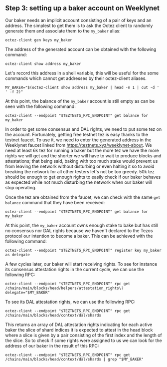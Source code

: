 ## Step 3: setting up a baker account on Weeklynet

Our baker needs an implicit account consisting of a pair of keys and an address. The simplest to get them is to ask the Octez client to randomly generate them and associate them to the `my_baker` alias:

```
octez-client gen keys my_baker
```

The address of the generated account can be obtained with the following command:

```
octez-client show address my_baker
```

Let's record this address in a shell variable, this will be useful for the some commands which cannot get addresses by their octez-client aliases.

```
MY_BAKER="$(octez-client show address my_baker | head -n 1 | cut -d ' ' -f 2)"
```

At this point, the balance of the `my_baker` account is still empty as can be seen with the following command:

```
octez-client --endpoint "$TEZTNETS_RPC_ENDPOINT" get balance for my_baker
```

In order to get some consensus and DAL rights, we need to put some tez on the account. Fortunately, getting free testnet tez is easy thanks to the testnet faucet. To use it, we need to enter the generated address in the Weeklynet faucet linked from https://teztnets.xyz/weeklynet-about. We need at least 6k tez for running a baker but the more tez we have the more rights we will get and the shorter we will have to wait to produce blocks and attestations; that being said, baking with too much stake would prevent us from leaving the network without disturbing or even halting it so to avoid breaking the network for all other testers let's not be too greedy. 50k tez should be enough to get enough rights to easily check if our baker behaves as expected while not much disturbing the network when our baker will stop operating.

Once the tez are obtained from the faucet, we can check with the same `get balance` command that they have been received:

```
octez-client --endpoint "$TEZTNETS_RPC_ENDPOINT" get balance for my_baker
```

At this point, the `my_baker` account owns enough stake to bake but has still no consensus nor DAL rights because we haven't declared to the Tezos protocol our intention to become a baker. This can be achieved with the following command:

```
octez-client --endpoint "$TEZTNETS_RPC_ENDPOINT" register key my_baker as delegate
```

A few cycles later, our baker will start receiving rights. To see for instance its consensus attestation rights in the current cycle, we can use the following RPC:

```
octez-client --endpoint "$TEZTNETS_RPC_ENDPOINT" rpc get /chains/main/blocks/head/helpers/attestation_rights\?delegate="$MY_BAKER"
```

To see its DAL attestation rights, we can use the following RPC:

```
octez-client --endpoint "$TEZTNETS_RPC_ENDPOINT" rpc get /chains/main/blocks/head/context/dal/shards
```

This returns an array of DAL attestation rights indicating for each active baker the slice of shard indices it is expected to attest in the head block where a slice is given by a pair consisting of the first index and the length of the slice. So to check if some rights were assigned to us we can look for the address of our baker in the result of this RPC:

```
octez-client --endpoint "$TEZTNETS_RPC_ENDPOINT" rpc get /chains/main/blocks/head/context/dal/shards | grep "$MY_BAKER"
```
